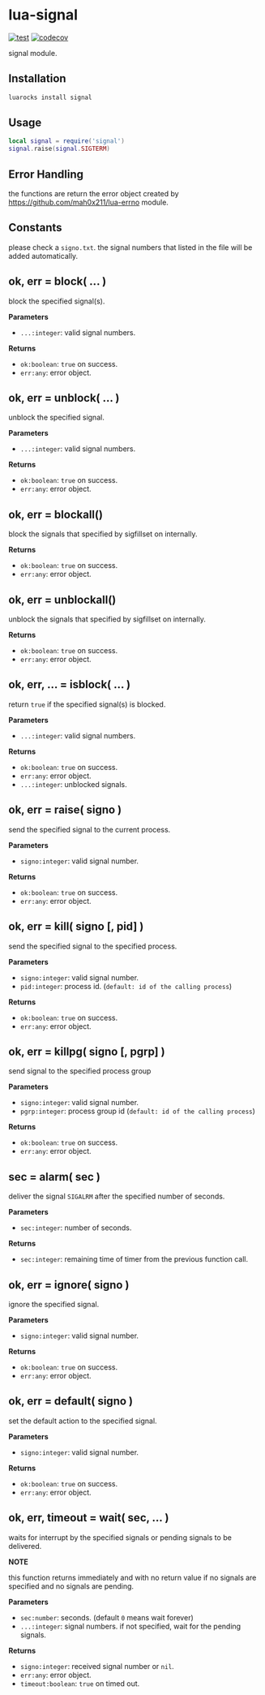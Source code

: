 # lua-signal

[![test](https://github.com/mah0x211/lua-signal/actions/workflows/test.yml/badge.svg)](https://github.com/mah0x211/lua-signal/actions/workflows/test.yml)
[![codecov](https://codecov.io/gh/mah0x211/lua-signal/branch/master/graph/badge.svg)](https://codecov.io/gh/mah0x211/lua-signal)

signal module.


## Installation

```sh
luarocks install signal
```


## Usage

```lua
local signal = require('signal')
signal.raise(signal.SIGTERM)
```


## Error Handling

the functions are return the error object created by https://github.com/mah0x211/lua-errno module.


## Constants

please check a `signo.txt`.
the signal numbers that listed in the file will be added automatically.


## ok, err = block( ... ) 

block the specified signal(s).

**Parameters**

- `...:integer`: valid signal numbers.

**Returns**

- `ok:boolean`: `true` on success.
- `err:any`: error object.


## ok, err = unblock( ... )

unblock the specified signal.

**Parameters**

- `...:integer`: valid signal numbers.

**Returns**

- `ok:boolean`: `true` on success.
- `err:any`: error object.


## ok, err = blockall()

block the signals that specified by sigfillset on internally.

**Returns**

- `ok:boolean`: `true` on success.
- `err:any`: error object.


## ok, err = unblockall()

unblock the signals that specified by sigfillset on internally.

**Returns**

- `ok:boolean`: `true` on success.
- `err:any`: error object.


## ok, err, ... = isblock( ... )

return `true` if the specified signal(s) is blocked.

**Parameters**

- `...:integer`: valid signal numbers.

**Returns**

- `ok:boolean`: `true` on success.
- `err:any`: error object.
- `...:integer`: unblocked signals.


## ok, err = raise( signo )

send the specified signal to the current process.

**Parameters**

- `signo:integer`: valid signal number.

**Returns**

- `ok:boolean`: `true` on success.
- `err:any`: error object.


## ok, err = kill( signo [, pid] )

send the specified signal to the specified process.

**Parameters**

- `signo:integer`: valid signal number.
- `pid:integer`: process id. (`default: id of the calling process`)

**Returns**

- `ok:boolean`: `true` on success.
- `err:any`: error object.


## ok, err = killpg( signo [, pgrp] )

send signal to the specified process group

**Parameters**

- `signo:integer`: valid signal number.
- `pgrp:integer`: process group id (`default: id of the calling process`)

**Returns**

- `ok:boolean`: `true` on success.
- `err:any`: error object.


## sec = alarm( sec )

deliver the signal `SIGALRM` after the specified number of seconds.

**Parameters**

- `sec:integer`: number of seconds.

**Returns**

- `sec:integer`: remaining time of timer from the previous function call.


## ok, err = ignore( signo )

ignore the specified signal.

**Parameters**

- `signo:integer`: valid signal number.

**Returns**

- `ok:boolean`: `true` on success.
- `err:any`: error object.


## ok, err = default( signo )

set the default action to the specified signal.

**Parameters**

- `signo:integer`: valid signal number.

**Returns**

- `ok:boolean`: `true` on success.
- `err:any`: error object.


## ok, err, timeout = wait( sec, ... )

waits for interrupt by the specified signals or pending signals to be delivered.

**NOTE**

this function returns immediately and with no return value if no signals are specified and no signals are pending.

**Parameters**

- `sec:number`: seconds. (default `0` means wait forever)
- `...:integer`: signal numbers. if not specified, wait for the pending signals.

**Returns**

- `signo:integer`: received signal number or `nil`.
- `err:any`: error object.
- `timeout:boolean`: `true` on timed out.

